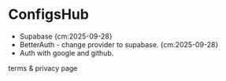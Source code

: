 # ConfigsHub

-   Supabase {cm:2025-09-28}
-   BetterAuth - change provider to supabase. {cm:2025-09-28}
-   Auth with google and github.

terms & privacy page
